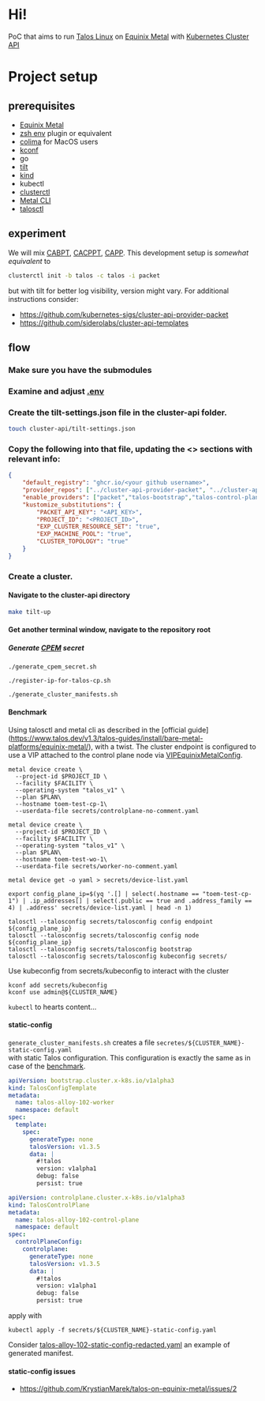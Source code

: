 # Hi!

PoC that aims to run [Talos Linux](https://www.talos.dev/) on [Equinix Metal](https://deploy.equinix.com/metal/) with
[Kubernetes Cluster API](https://cluster-api.sigs.k8s.io/)

# Project setup
## prerequisites
- [Equinix Metal](https://deploy.equinix.com/metal/)
- [zsh env](https://github.com/ohmyzsh/ohmyzsh/tree/master/plugins/dotenv) plugin or equivalent 
- [colima](https://github.com/abiosoft/colima) for MacOS users
- [kconf](https://github.com/particledecay/kconf)
- go
- [tilt](https://tilt.dev/)
- [kind](https://kind.sigs.k8s.io/)
- kubectl
- [clusterctl](https://cluster-api.sigs.k8s.io/clusterctl/overview.html)
- [Metal CLI](https://github.com/equinix/metal-cli/#installation)
- [talosctl](https://github.com/siderolabs/talos)

## experiment
We will mix [CABPT](https://github.com/siderolabs/cluster-api-bootstrap-provider-talos), [CACPPT](https://github.com/siderolabs/cluster-api-control-plane-provider-talos), [CAPP](https://github.com/kubernetes-sigs/cluster-api-provider-packet). 
This development setup is *somewhat equivalent* to
```sh
clusterctl init -b talos -c talos -i packet
```
but with tilt for better log visibility, version might vary. For additional instructions consider: 
- https://github.com/kubernetes-sigs/cluster-api-provider-packet
- https://github.com/siderolabs/cluster-api-templates

## flow
### Make sure you have the submodules
### Examine and adjust [.env](.env)
### Create the tilt-settings.json file in the cluster-api folder.
```sh
touch cluster-api/tilt-settings.json 
```

### Copy the following into that file, updating the <> sections with relevant info:
```json
{
    "default_registry": "ghcr.io/<your github username>",
    "provider_repos": ["../cluster-api-provider-packet", "../cluster-api-bootstrap-provider-talos", "../cluster-api-control-plane-provider-talos"],
    "enable_providers": ["packet","talos-bootstrap","talos-control-plane"],
    "kustomize_substitutions": {
        "PACKET_API_KEY": "<API_KEY>",
        "PROJECT_ID": "<PROJECT_ID>",
        "EXP_CLUSTER_RESOURCE_SET": "true",
        "EXP_MACHINE_POOL": "true",
        "CLUSTER_TOPOLOGY": "true"
    }
}
```

### Create a cluster.
#### Navigate to the cluster-api directory
```sh
make tilt-up
```
#### Get another terminal window, navigate to the repository root
##### Generate [CPEM](https://github.com/equinix/cloud-provider-equinix-metal) secret
```shell
./generate_cpem_secret.sh
```
```shell
./register-ip-for-talos-cp.sh
```
```shell
./generate_cluster_manifests.sh
```

#### Benchmark
Using talosctl and metal cli as described in the [official guide] (https://www.talos.dev/v1.3/talos-guides/install/bare-metal-platforms/equinix-metal/), with a twist.
The cluster endpoint is configured to use a VIP attached to the control plane node via [VIPEquinixMetalConfig](https://www.talos.dev/v1.3/reference/configuration/#vipequinixmetalconfig).
```shell
metal device create \
  --project-id $PROJECT_ID \
  --facility $FACILITY \
  --operating-system "talos_v1" \
  --plan $PLAN\
  --hostname toem-test-cp-1\
  --userdata-file secrets/controlplane-no-comment.yaml
```
```shell
metal device create \
  --project-id $PROJECT_ID \
  --facility $FACILITY \
  --operating-system "talos_v1" \
  --plan $PLAN\
  --hostname toem-test-wo-1\
  --userdata-file secrets/worker-no-comment.yaml
```
```shell
metal device get -o yaml > secrets/device-list.yaml
```
```shell
export config_plane_ip=$(yq '.[] | select(.hostname == "toem-test-cp-1") | .ip_addresses[] | select(.public == true and .address_family == 4) | .address' secrets/device-list.yaml | head -n 1)
```
```shell
talosctl --talosconfig secrets/talosconfig config endpoint ${config_plane_ip}
talosctl --talosconfig secrets/talosconfig config node ${config_plane_ip}
talosctl --talosconfig secrets/talosconfig bootstrap
talosctl --talosconfig secrets/talosconfig kubeconfig secrets/
```
Use kubeconfig from secrets/kubeconfig to interact with the cluster
```shell
kconf add secrets/kubeconfig
kconf use admin@${CLUSTER_NAME}
```
`kubectl` to hearts content... 

#### static-config
`generate_cluster_manifests.sh` creates a file `secretes/${CLUSTER_NAME}-static-config.yaml`  
with static Talos configuration. This configuration is exactly the same as in case of the [benchmark](https://github.com/KrystianMarek/talos-on-equinix-metal#benchmark). 
```yaml
apiVersion: bootstrap.cluster.x-k8s.io/v1alpha3
kind: TalosConfigTemplate
metadata:
  name: talos-alloy-102-worker
  namespace: default
spec:
  template:
    spec:
      generateType: none
      talosVersion: v1.3.5
      data: |
        #!talos
        version: v1alpha1
        debug: false
        persist: true
```
```yaml
apiVersion: controlplane.cluster.x-k8s.io/v1alpha3
kind: TalosControlPlane
metadata:
  name: talos-alloy-102-control-plane
  namespace: default
spec:
  controlPlaneConfig:
    controlplane:
      generateType: none
      talosVersion: v1.3.5
      data: |
        #!talos
        version: v1alpha1
        debug: false
        persist: true
```
apply with
```shell
kubectl apply -f secrets/${CLUSTER_NAME}-static-config.yaml
```
Consider [talos-alloy-102-static-config-redacted.yaml](./talos-alloy-102-static-config-redacted.yaml) an example of generated manifest.

#### static-config issues
- https://github.com/KrystianMarek/talos-on-equinix-metal/issues/2